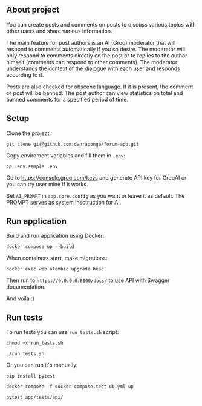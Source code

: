 

## About project

You can create posts and comments on posts to discuss various topics with other users and share various information.

The main feature for post authors is an AI (Groq) moderator that will respond to comments automatically if you so desire.
The moderator will only respond to comments directly on the post or to replies to the author himself (comments can respond to other comments). The moderator understands the context of the dialogue with each user and responds according to it.

Posts are also checked for obscene language. If it is present, the comment or post will be banned.
The post author can view statistics on total and banned comments for a specified period of time.

## Setup
Clone the project:

```
git clone git@github.com:danraponga/forum-app.git
```

Copy enviroment variables and fill them in `.env`:

```
cp .env.sample .env
```


Go to https://console.groq.com/keys and generate API key for GroqAI or you can try user mine if it works.


Set `AI_PROMPT` in `app.core.config` as you want or leave it as default. The PROMPT serves as system insctruction for AI.


## Run application
Build and run application using Docker:

```
docker compose up --build
```

When containers start, make migrations:

```
docker exec web alembic upgrade head
```


Then run to `https://0.0.0.0:8000/docs/` to use API with Swagger documentation.

And voila :)


## Run tests
To run tests you can use `run_tests.sh` script:
```
chmod +x run_tests.sh

./run_tests.sh
```

Or you can run it's manually:
```
pip install pytest

docker compose -f docker-compose.test-db.yml up

pytest app/tests/api/
```

